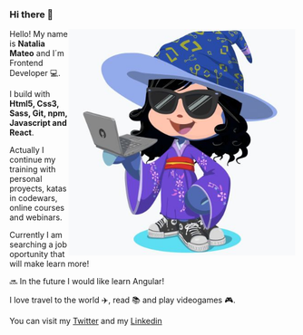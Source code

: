 ### Hi there 👋

<img src="/myoctocatS.jpg" alt="My octocat" align="right" width="400px"/> 

Hello! My name is **Natalia Mateo** and I´m Frontend Developer :computer:.

I build with **Html5, Css3, Sass, Git, npm, Javascript and React**.

Actually I continue my training with personal proyects, katas in codewars, online courses and webinars.   

Currently I am searching a job oportunity that will make learn more!

:soon: In the future I would like learn Angular!

I love travel to the world :airplane:, read :books: and play videogames :video_game:. 
 
 You can visit my [Twitter](https://twitter.com/natitey) and my [Linkedin](https://www.linkedin.com/in/nataliamateomenendez/)


<!--
**nataliamateo/nataliamateo** is a ✨ _special_ ✨ repository because its `README.md` (this file) appears on your GitHub profile.






